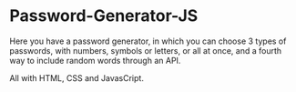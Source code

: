 # Password-Generator-JS

Here you have a password generator, in which you can choose 3 types of passwords, with numbers, symbols or letters, or all at once, and a fourth way to include random words through an API.

All with HTML, CSS and JavasCript. 


